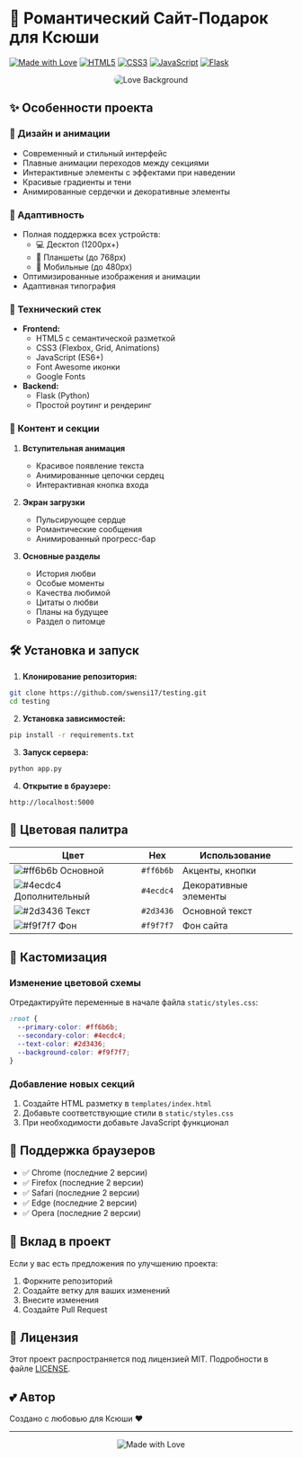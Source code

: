 # 💝 Романтический Сайт-Подарок для Ксюши

[![Made with Love](https://img.shields.io/badge/Made%20with-Love-ff69b4.svg)](https://github.com/swensi17/testing)
[![HTML5](https://img.shields.io/badge/HTML5-E34F26?style=flat&logo=html5&logoColor=white)](https://developer.mozilla.org/en-US/docs/Web/HTML)
[![CSS3](https://img.shields.io/badge/CSS3-1572B6?style=flat&logo=css3&logoColor=white)](https://developer.mozilla.org/en-US/docs/Web/CSS)
[![JavaScript](https://img.shields.io/badge/JavaScript-F7DF1E?style=flat&logo=javascript&logoColor=black)](https://developer.mozilla.org/en-US/docs/Web/JavaScript)
[![Flask](https://img.shields.io/badge/Flask-000000?style=flat&logo=flask&logoColor=white)](https://flask.palletsprojects.com/)

<div align="center">
  <img src="https://images.unsplash.com/photo-1518621736915-f3b1c41bfd00?w=600" alt="Love Background" style="border-radius: 10px;">
</div>

## ✨ Особенности проекта

### 🎨 Дизайн и анимации
- Современный и стильный интерфейс
- Плавные анимации переходов между секциями
- Интерактивные элементы с эффектами при наведении
- Красивые градиенты и тени
- Анимированные сердечки и декоративные элементы

### 📱 Адаптивность
- Полная поддержка всех устройств:
  - 💻 Десктоп (1200px+)
  - 📱 Планшеты (до 768px)
  - 📱 Мобильные (до 480px)
- Оптимизированные изображения и анимации
- Адаптивная типография

### 🚀 Технический стек
- **Frontend:**
  - HTML5 с семантической разметкой
  - CSS3 (Flexbox, Grid, Animations)
  - JavaScript (ES6+)
  - Font Awesome иконки
  - Google Fonts
- **Backend:**
  - Flask (Python)
  - Простой роутинг и рендеринг

### 💖 Контент и секции
1. **Вступительная анимация**
   - Красивое появление текста
   - Анимированные цепочки сердец
   - Интерактивная кнопка входа

2. **Экран загрузки**
   - Пульсирующее сердце
   - Романтические сообщения
   - Анимированный прогресс-бар

3. **Основные разделы**
   - История любви
   - Особые моменты
   - Качества любимой
   - Цитаты о любви
   - Планы на будущее
   - Раздел о питомце

## 🛠 Установка и запуск

1. **Клонирование репозитория:**
```bash
git clone https://github.com/swensi17/testing.git
cd testing
```

2. **Установка зависимостей:**
```bash
pip install -r requirements.txt
```

3. **Запуск сервера:**
```bash
python app.py
```

4. **Открытие в браузере:**
```
http://localhost:5000
```

## 🎨 Цветовая палитра

| Цвет | Hex | Использование |
|------|-----|---------------|
| ![#ff6b6b](https://via.placeholder.com/15/ff6b6b/000000?text=+) Основной | `#ff6b6b` | Акценты, кнопки |
| ![#4ecdc4](https://via.placeholder.com/15/4ecdc4/000000?text=+) Дополнительный | `#4ecdc4` | Декоративные элементы |
| ![#2d3436](https://via.placeholder.com/15/2d3436/000000?text=+) Текст | `#2d3436` | Основной текст |
| ![#f9f7f7](https://via.placeholder.com/15/f9f7f7/000000?text=+) Фон | `#f9f7f7` | Фон сайта |

## 🔧 Кастомизация

### Изменение цветовой схемы
Отредактируйте переменные в начале файла `static/styles.css`:
```css
:root {
  --primary-color: #ff6b6b;
  --secondary-color: #4ecdc4;
  --text-color: #2d3436;
  --background-color: #f9f7f7;
}
```

### Добавление новых секций
1. Создайте HTML разметку в `templates/index.html`
2. Добавьте соответствующие стили в `static/styles.css`
3. При необходимости добавьте JavaScript функционал

## 📱 Поддержка браузеров

- ✅ Chrome (последние 2 версии)
- ✅ Firefox (последние 2 версии)
- ✅ Safari (последние 2 версии)
- ✅ Edge (последние 2 версии)
- ✅ Opera (последние 2 версии)

## 🤝 Вклад в проект

Если у вас есть предложения по улучшению проекта:

1. Форкните репозиторий
2. Создайте ветку для ваших изменений
3. Внесите изменения
4. Создайте Pull Request

## 📄 Лицензия

Этот проект распространяется под лицензией MIT. Подробности в файле [LICENSE](LICENSE).

## 💕 Автор

Создано с любовью для Ксюши ❤️

---

<div align="center">
  <img src="https://img.shields.io/badge/Made%20with-Love%20%E2%9D%A4%EF%B8%8F-red.svg" alt="Made with Love"> 